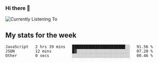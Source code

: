 ### Hi there 👋

![Currently Listening To](https://lastfm-recently-played.vercel.app/api?user=lynziee)

## My stats for the week
<!--START_SECTION:waka-->

```text
JavaScript   2 hrs 39 mins   ███████████████████████░░   91.56 %
JSON         12 mins         █▓░░░░░░░░░░░░░░░░░░░░░░░   07.20 %
Other        0 secs          ░░░░░░░░░░░░░░░░░░░░░░░░░   00.46 %
```

<!--END_SECTION:waka-->
